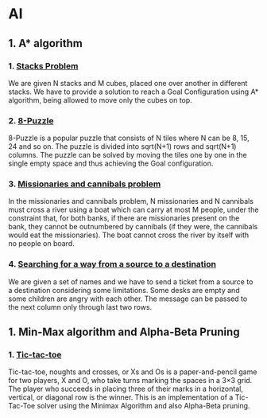 # AI

## 1.  A* algorithm


### 1. [Stacks Problem](https://github.com/corinacondurachi/FMI/blob/master/AI/blocuri.py)
We are given N stacks and M cubes, placed one over another in different stacks. We have to provide a solution to reach a Goal Configuration using A* algorithm, being allowed to move only the cubes on top. 

### 2. [8-Puzzle](https://github.com/corinacondurachi/FMI/blob/master/AI/8puzzle.py)
8-Puzzle is a popular puzzle that consists of N tiles where N can be 8, 15, 24 and so on. The puzzle is divided into sqrt(N+1) rows and sqrt(N+1) columns. The puzzle can be solved by moving the tiles one by one in the single empty space and thus achieving the Goal configuration.

### 3.  [Missionaries and cannibals problem](https://github.com/corinacondurachi/FMI/blob/master/AI/misionari_canibali.py)
In the missionaries and cannibals problem, N missionaries and N cannibals must cross a river using a boat which can carry at most M people, under the constraint that, for both banks, if there are missionaries present on the bank, they cannot be outnumbered by cannibals (if they were, the cannibals would eat the missionaries). The boat cannot cross the river by itself with no people on board.

### 4. [Searching for a way from a source to a destination](https://github.com/corinacondurachi/FMI/blob/master/AI/cautare_drum.py)
We are given a set of names and we have to send a ticket from a source to a destination considering some limitations. Some desks are empty and some children are angry with each other. The message can be passed to the next column only through last two rows.

## 1. Min-Max algorithm and Alpha-Beta Pruning

### 1. [Tic-tac-toe](https://github.com/corinacondurachi/FMI/blob/master/AI/x_si_0.py)
Tic-tac-toe, noughts and crosses, or Xs and Os is a paper-and-pencil game for two players, X and O, who take turns marking the spaces in a 3×3 grid. The player who succeeds in placing three of their marks in a horizontal, vertical, or diagonal row is the winner. This is an implementation of a Tic-Tac-Toe solver using the Minimax Algorithm and also Alpha-Beta pruning.
